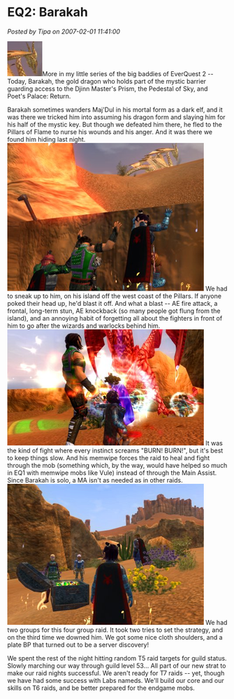 # EQ2: Barakah

*Posted by Tipa on 2007-02-01 11:41:00*

![barrthumb.jpg](../../../uploads/2007/02/barrthumb.jpg)More in my little series of the big baddies of EverQuest 2 -- Today, Barakah, the gold dragon who holds part of the mystic barrier guarding access to the Djinn Master's Prism, the Pedestal of Sky, and Poet's Palace: Return.

Barakah sometimes wanders Maj'Dul in his mortal form as a dark elf, and it was there we tricked him into assuming his dragon form and slaying him for his half of the mystic key. But though we defeated him there, he fled to the Pillars of Flame to nurse his wounds and his anger. And it was there we found him hiding last night.
![barrackah1.jpg](../../../uploads/2007/02/barrackah1.jpg)
We had to sneak up to him, on his island off the west coast of the Pillars. If anyone poked their head up, he'd blast it off. And what a blast -- AE fire attack, a frontal, long-term stun, AE knockback (so many people got flung from the island), and an annoying habit of forgetting all about the fighters in front of him to go after the wizards and warlocks behind him.
![barrackah2.jpg](../../../uploads/2007/02/barrackah2.jpg)
It was the kind of fight where every instinct screams "BURN! BURN!", but it's best to keep things slow. And his memwipe forces the raid to heal and fight through the mob (something which, by the way, would have helped so much in EQ1 with memwipe mobs like Vule) instead of through the Main Assist. Since Barakah is solo, a MA isn't as needed as in other raids.
![barrackah3.jpg](../../../uploads/2007/02/barrackah3.jpg)
We had two groups for this four group raid. It took two tries to set the strategy, and on the third time we downed him. We got some nice cloth shoulders, and a plate BP that turned out to be a server discovery!

We spent the rest of the night hitting random T5 raid targets for guild status. Slowly marching our way through guild level 53... All part of our new strat to make our raid nights successful. We aren't ready for T7 raids -- yet, though we have had some success with Labs nameds. We'll build our core and our skills on T6 raids, and be better prepared for the endgame mobs.
